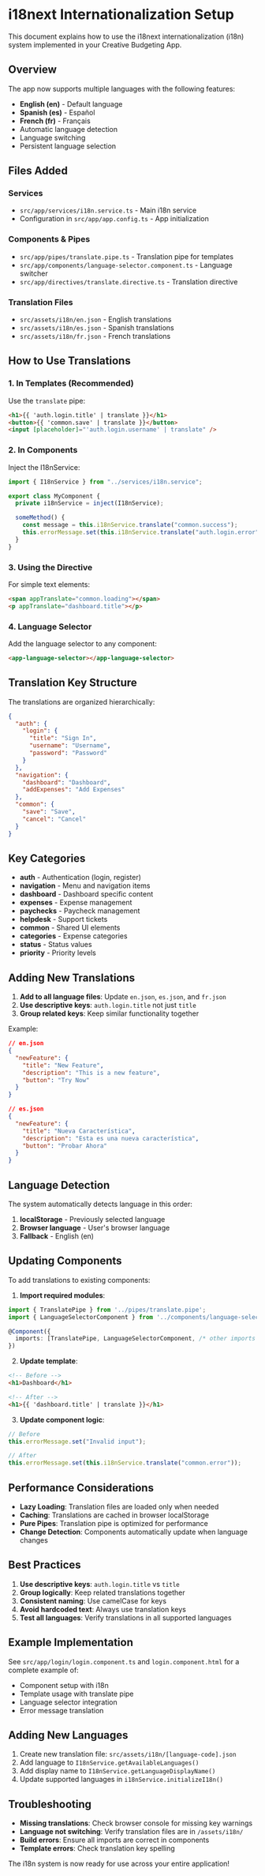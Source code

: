 # i18next Internationalization Setup

This document explains how to use the i18next internationalization (i18n) system implemented in your Creative Budgeting App.

## Overview

The app now supports multiple languages with the following features:

- **English (en)** - Default language
- **Spanish (es)** - Español
- **French (fr)** - Français
- Automatic language detection
- Language switching
- Persistent language selection

## Files Added

### Services

- `src/app/services/i18n.service.ts` - Main i18n service
- Configuration in `src/app/app.config.ts` - App initialization

### Components & Pipes

- `src/app/pipes/translate.pipe.ts` - Translation pipe for templates
- `src/app/components/language-selector.component.ts` - Language switcher
- `src/app/directives/translate.directive.ts` - Translation directive

### Translation Files

- `src/assets/i18n/en.json` - English translations
- `src/assets/i18n/es.json` - Spanish translations
- `src/assets/i18n/fr.json` - French translations

## How to Use Translations

### 1. In Templates (Recommended)

Use the `translate` pipe:

```html
<h1>{{ 'auth.login.title' | translate }}</h1>
<button>{{ 'common.save' | translate }}</button>
<input [placeholder]="'auth.login.username' | translate" />
```

### 2. In Components

Inject the I18nService:

```typescript
import { I18nService } from "../services/i18n.service";

export class MyComponent {
  private i18nService = inject(I18nService);

  someMethod() {
    const message = this.i18nService.translate("common.success");
    this.errorMessage.set(this.i18nService.translate("auth.login.error"));
  }
}
```

### 3. Using the Directive

For simple text elements:

```html
<span appTranslate="common.loading"></span>
<p appTranslate="dashboard.title"></p>
```

### 4. Language Selector

Add the language selector to any component:

```html
<app-language-selector></app-language-selector>
```

## Translation Key Structure

The translations are organized hierarchically:

```json
{
  "auth": {
    "login": {
      "title": "Sign In",
      "username": "Username",
      "password": "Password"
    }
  },
  "navigation": {
    "dashboard": "Dashboard",
    "addExpenses": "Add Expenses"
  },
  "common": {
    "save": "Save",
    "cancel": "Cancel"
  }
}
```

## Key Categories

- **auth** - Authentication (login, register)
- **navigation** - Menu and navigation items
- **dashboard** - Dashboard specific content
- **expenses** - Expense management
- **paychecks** - Paycheck management
- **helpdesk** - Support tickets
- **common** - Shared UI elements
- **categories** - Expense categories
- **status** - Status values
- **priority** - Priority levels

## Adding New Translations

1. **Add to all language files**: Update `en.json`, `es.json`, and `fr.json`
2. **Use descriptive keys**: `auth.login.title` not just `title`
3. **Group related keys**: Keep similar functionality together

Example:

```json
// en.json
{
  "newFeature": {
    "title": "New Feature",
    "description": "This is a new feature",
    "button": "Try Now"
  }
}

// es.json
{
  "newFeature": {
    "title": "Nueva Característica",
    "description": "Esta es una nueva característica",
    "button": "Probar Ahora"
  }
}
```

## Language Detection

The system automatically detects language in this order:

1. **localStorage** - Previously selected language
2. **Browser language** - User's browser language
3. **Fallback** - English (en)

## Updating Components

To add translations to existing components:

1. **Import required modules**:

```typescript
import { TranslatePipe } from '../pipes/translate.pipe';
import { LanguageSelectorComponent } from '../components/language-selector.component';

@Component({
  imports: [TranslatePipe, LanguageSelectorComponent, /* other imports */]
})
```

2. **Update template**:

```html
<!-- Before -->
<h1>Dashboard</h1>

<!-- After -->
<h1>{{ 'dashboard.title' | translate }}</h1>
```

3. **Update component logic**:

```typescript
// Before
this.errorMessage.set("Invalid input");

// After
this.errorMessage.set(this.i18nService.translate("common.error"));
```

## Performance Considerations

- **Lazy Loading**: Translation files are loaded only when needed
- **Caching**: Translations are cached in browser localStorage
- **Pure Pipes**: Translation pipe is optimized for performance
- **Change Detection**: Components automatically update when language changes

## Best Practices

1. **Use descriptive keys**: `auth.login.title` vs `title`
2. **Group logically**: Keep related translations together
3. **Consistent naming**: Use camelCase for keys
4. **Avoid hardcoded text**: Always use translation keys
5. **Test all languages**: Verify translations in all supported languages

## Example Implementation

See `src/app/login/login.component.ts` and `login.component.html` for a complete example of:

- Component setup with i18n
- Template usage with translate pipe
- Language selector integration
- Error message translation

## Adding New Languages

1. Create new translation file: `src/assets/i18n/[language-code].json`
2. Add language to `I18nService.getAvailableLanguages()`
3. Add display name to `I18nService.getLanguageDisplayName()`
4. Update supported languages in `i18nService.initializeI18n()`

## Troubleshooting

- **Missing translations**: Check browser console for missing key warnings
- **Language not switching**: Verify translation files are in `/assets/i18n/`
- **Build errors**: Ensure all imports are correct in components
- **Template errors**: Check translation key spelling

The i18n system is now ready for use across your entire application!
